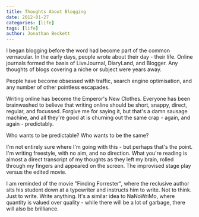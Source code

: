 ```yaml
---
title: Thoughts About Blogging
date: 2012-01-27
categories: [life]
tags: [life]
author: Jonathan Beckett
---
```


I began blogging before the word had become part of the common vernacular. In the early days, people wrote about their day - their life. Online journals formed the basis of LiveJournal, DiaryLand, and Blogger. Any thoughts of blogs covering a niche or subject were years away.

People have become obsessed with traffic, search engine optimisation, and any number of other pointless escapades.

Writing online has become the Emperor's New Clothes. Everyone has been brainwashed to believe that writing online should be short, snappy, direct, regular, and focussed. Forgive me for saying it, but that's a damn sausage machine, and all they're good at is churning out the same crap - again, and again - predictably.

Who wants to be predictable? Who wants to be the same?

I'm not entirely sure where I'm going with this - but perhaps that's the point. I'm writing freestyle, with no aim, and no direction. What you're reading is almost a direct transcript of my thoughts as they left my brain, rolled through my fingers and appeared on the screen. The improvised stage play versus the edited movie.

I am reminded of the movie "Finding Forrester", where the reclusive author sits his student down at a typewriter and instructs him to write. Not to think. Just to write. Write anything. It's a similar idea to NaNoWriMo, where quantity is valued over quality - while there will be a lot of garbage, there will also be brilliance.